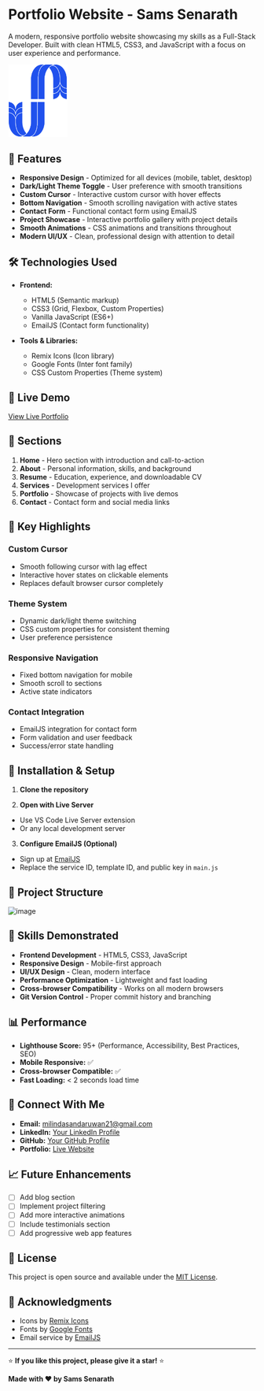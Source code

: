# Portfolio Website - Sams Senarath

A modern, responsive portfolio website showcasing my skills as a Full-Stack Developer. Built with clean HTML5, CSS3, and JavaScript with a focus on user experience and performance.

<img src="./asset/logo.png" alt="Logo" width="120" />

## 🌟 Features

- **Responsive Design** - Optimized for all devices (mobile, tablet, desktop)
- **Dark/Light Theme Toggle** - User preference with smooth transitions
- **Custom Cursor** - Interactive custom cursor with hover effects
- **Bottom Navigation** - Smooth scrolling navigation with active states
- **Contact Form** - Functional contact form using EmailJS
- **Project Showcase** - Interactive portfolio gallery with project details
- **Smooth Animations** - CSS animations and transitions throughout
- **Modern UI/UX** - Clean, professional design with attention to detail

## 🛠️ Technologies Used

- **Frontend:**
  - HTML5 (Semantic markup)
  - CSS3 (Grid, Flexbox, Custom Properties)
  - Vanilla JavaScript (ES6+)
  - EmailJS (Contact form functionality)

- **Tools & Libraries:**
  - Remix Icons (Icon library)
  - Google Fonts (Inter font family)
  - CSS Custom Properties (Theme system)

## 🚀 Live Demo

[View Live Portfolio](https://samssenrath21.netlify.app/)


## 📱 Sections

1. **Home** - Hero section with introduction and call-to-action
2. **About** - Personal information, skills, and background
3. **Resume** - Education, experience, and downloadable CV
4. **Services** - Development services I offer
5. **Portfolio** - Showcase of projects with live demos
6. **Contact** - Contact form and social media links

## 🎨 Key Highlights

### Custom Cursor
- Smooth following cursor with lag effect
- Interactive hover states on clickable elements
- Replaces default browser cursor completely

### Theme System
- Dynamic dark/light theme switching
- CSS custom properties for consistent theming
- User preference persistence

### Responsive Navigation
- Fixed bottom navigation for mobile
- Smooth scroll to sections
- Active state indicators

### Contact Integration
- EmailJS integration for contact form
- Form validation and user feedback
- Success/error state handling

## 🔧 Installation & Setup

1. **Clone the repository**

2. **Open with Live Server**
- Use VS Code Live Server extension
- Or any local development server

3. **Configure EmailJS (Optional)**
- Sign up at [EmailJS](https://www.emailjs.com/)
- Replace the service ID, template ID, and public key in `main.js`

## 📁 Project Structure

![image](https://github.com/user-attachments/assets/22fe5a01-61e9-4eea-9ede-804d791d84b5)

## 🎯 Skills Demonstrated

- **Frontend Development** - HTML5, CSS3, JavaScript
- **Responsive Design** - Mobile-first approach
- **UI/UX Design** - Clean, modern interface
- **Performance Optimization** - Lightweight and fast loading
- **Cross-browser Compatibility** - Works on all modern browsers
- **Git Version Control** - Proper commit history and branching

## 📊 Performance

- **Lighthouse Score:** 95+ (Performance, Accessibility, Best Practices, SEO)
- **Mobile Responsive:** ✅
- **Cross-browser Compatible:** ✅
- **Fast Loading:** < 2 seconds load time

## 🤝 Connect With Me

- **Email:** milindasandaruwan21@gmail.com
- **LinkedIn:** [Your LinkedIn Profile](https://linkedin.com/in/yourprofile)
- **GitHub:** [Your GitHub Profile](https://github.com/yourusername)
- **Portfolio:** [Live Website](https://your-portfolio-url.netlify.app)

## 📈 Future Enhancements

- [ ] Add blog section
- [ ] Implement project filtering
- [ ] Add more interactive animations
- [ ] Include testimonials section
- [ ] Add progressive web app features

## 📝 License

This project is open source and available under the [MIT License](LICENSE).

## 🙏 Acknowledgments

- Icons by [Remix Icons](https://remixicon.com/)
- Fonts by [Google Fonts](https://fonts.google.com/)
- Email service by [EmailJS](https://www.emailjs.com/)

---

⭐ **If you like this project, please give it a star!** ⭐

**Made with ❤️ by Sams Senarath**
